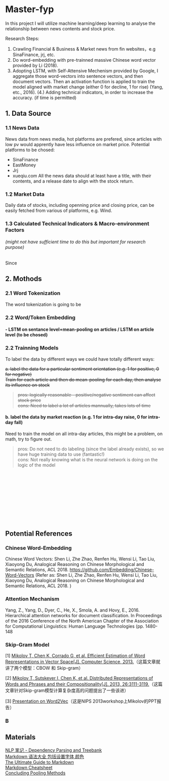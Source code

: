 # Master-fyp


In this project I will utilize machine learning/deep learning to analyse the relationship between news contents and stock price. 


Research Steps: 
1. Crawling Financial & Business & Market news from fin websites，e.g SinaFinance, jrj, etc. 
2. Do word-embedding with pre-trainned massive Chinese word vector provided by Li (2018). 
3. Adopting LSTM, with Self-Attensive Mechenism provided by Google, I aggregate those word-vectors into sentence vectors, and then document vectors. Then an activation function is applied to train the model aligned with market change (either 0 for decline, 1 for rise) (Yang, etc., 2016). 
(4.) Adding technical indicators, in order to increase the accuracy. (if time is permitted)



## 1. Data Source
### 1.1 News Data
News data from news media, hot platforms are prefered, since articles with low pv would apprently have less influence on market price. 
Potential platforms to be chosed: 
- SinaFinance
- EastMoney
- Jrj
- xueqiu.com
All the news data should at least have a title, with their contents, and a release date to align with the stock return. 

### 1.2 Market Data
Daily data of stocks, including openning price and closing price, can be easily fetched from various of platforms, e.g. Wind. 

### 1.3 Calculated Technical Indicators & Macro-environment Factors 
###### (might not have sufficient time to do this but important for research purpose)
Since 

## 2. Mothods
### 2.1 Word Tokenization
The word tokenization is going to be
### 2.2 Word/Token Embedding

#### - LSTM on sentance level+mean-pooling on articles / LSTM on article level (to be chosed)
#### 
### 2.2 Trainning Models
To label the data by different ways we could have totally different ways: 

~~a. label the data for a particular sentiment orientation (e.g. 1 for positive, 0 for negative) </br>
Train for each article and then do mean-pooling for each day, then analyse its influence on stock~~
>~~pros: logically reasonable - positive/negative sentiment can affect stock price~~</br>
>~~cons: Need to label a lot of articles mannually, takes lots of time~~</br>
#### b. label the data by market reaction (e.g. 1 for intra-day raise, 0 for intra-day fall) </br>
Need to train the model on all intra-day articles, this might be a problem, on math, try to figure out. </br>
>pros: Do not need to do labeling (since the label already exists), so we have huge training data to use (fantastic!) </br>
>cons: Not really knowing what is the neural network is doing on the logic of the model </br>










</br>
</br>
</br>
</br>
</br>
</br>
</br>
</br>
</br>

## Potential References 
### Chinese Word-Embedding
Chinese Word Vectors: Shen Li, Zhe Zhao, Renfen Hu, Wensi Li, Tao Liu, Xiaoyong Du, Analogical Reasoning on Chinese Morphological and Semantic Relations, ACL 2018. https://github.com/Embedding/Chinese-Word-Vectors
(Refer as: Shen Li, Zhe Zhao, Renfen Hu, Wensi Li, Tao Liu, Xiaoyong Du, Analogical Reasoning on Chinese Morphological and Semantic Relations, ACL 2018. )
### Attention Mechanism
Yang, Z., Yang, D., Dyer, C., He, X., Smola, A. and Hovy, E., 2016. Hierarchical attention networks for document classification. In Proceedings of the 2016 Conference of the North American Chapter of the Association for Computational Linguistics: Human Language Technologies (pp. 1480-148
### Skip-Gram Model
[1] [Mikolov T, Chen K, Corrado G, et al. Efficient Estimation of Word Representations in Vector Space[J]. Computer Science, 2013.](https://arxiv.org/pdf/1301.3781.pdf)（这篇文章就讲了两个模型：CBOW 和 Skip-gram） 

[2] [Mikolov T, Sutskever I, Chen K, et al. Distributed Representations of Words and Phrases and their Compositionality[J]. 2013, 26:3111-3119.](https://arxiv.org/pdf/1310.4546.pdf)（这篇文章针对Skip-gram模型计算复杂度高的问题提出了一些该进） 

[3] [Presentation on Word2Vec](https://docs.google.com/file/d/0B7XkCwpI5KDYRWRnd1RzWXQ2TWc/edit)（这是NIPS 2013workshop上Mikolov的PPT报告）
### B


## Materials
[NLP 笔记 - Dependency Parsing and Treebank](http://www.shuang0420.com/2017/03/09/NLP%20%E7%AC%94%E8%AE%B0%20-%20Dependency%20Parsing%20and%20Treebank/) </br>
[Markdown 语法大全 包括设置字体 颜色](https://blog.csdn.net/qcx321/article/details/53780672#commentBox) </br>
[The Ultimate Guide to Markdown](https://blog.ghost.org/markdown/) </br>
[Markdown Cheatsheet](https://github.com/adam-p/markdown-here/wiki/Markdown-Cheatsheet) </br>
[Concluding Pooling Methods](https://blog.csdn.net/danieljianfeng/article/details/42433475) </br>
